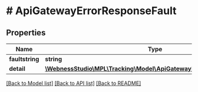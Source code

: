 # # ApiGatewayErrorResponseFault

## Properties

Name | Type | Description | Notes
------------ | ------------- | ------------- | -------------
**faultstring** | **string** |  | [optional]
**detail** | [**\WebnessStudio\MPL\Tracking\Model\ApiGatewayErrorResponseFaultDetail**](ApiGatewayErrorResponseFaultDetail.md) |  | [optional]

[[Back to Model list]](../../README.md#models) [[Back to API list]](../../README.md#endpoints) [[Back to README]](../../README.md)
